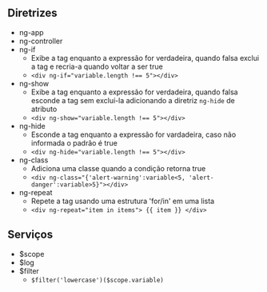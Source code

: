 ## Diretrizes
* ng-app
* ng-controller
* ng-if
  * Exibe a tag enquanto a expressão for verdadeira, quando falsa exclui a tag e recria-a quando voltar a ser true
  * `<div ng-if="variable.length !== 5"></div>`
* ng-show
  * Exibe a tag enquanto a expressão for verdadeira, quando falsa esconde a tag sem excluí-la adicionando a diretriz `ng-hide` de atributo
  * `<div ng-show="variable.length !== 5"></div>`
* ng-hide
  * Esconde a tag enquanto a expressão for vardadeira, caso não informada o padrão é true
  * `<div ng-hide="variable.length !== 5"></div>`
* ng-class
  * Adiciona uma classe quando a condição retorna true
  * `<div ng-class="{'alert-warning':variable<5, 'alert-danger':variable>5}"></div>`
* ng-repeat
  * Repete a tag usando uma estrutura 'for/in' em uma lista 
  * `<div ng-repeat="item in items"> {{ item }} </div>`

## Serviços
* $scope
* $log
* $filter
  * `$filter('lowercase')($scope.variable)`